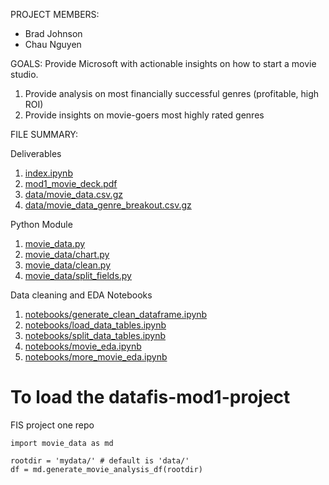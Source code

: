 PROJECT MEMBERS:
- Brad Johnson
- Chau Nguyen

GOALS:
Provide Microsoft with actionable insights on how to start a movie studio.
1. Provide analysis on most financially successful genres (profitable, high ROI)
1. Provide insights on movie-goers most highly rated genres

FILE SUMMARY:

Deliverables
1. [index.ipynb](index.ipynb)
1. [mod1_movie_deck.pdf](mod1_movie_deck.pdf)
1. [data/movie_data.csv.gz](data/movie_data.csv.gz)
1. [data/movie_data_genre_breakout.csv.gz](data/movie_data_genre_breakout.csv.gz)

Python Module
1. [movie_data.py](movie_data.py)
1. [movie_data/chart.py](movie_data/chart.py)
1. [movie_data/clean.py](movie_data/clean.py)
1. [movie_data/split_fields.py](movie_data/split_fields.py)

Data cleaning and EDA Notebooks
1. [notebooks/generate_clean_dataframe.ipynb](notebooks/generate_clean_dataframe.ipynb)
1. [notebooks/load_data_tables.ipynb](notebooks/load_data_tables.ipynb)
1. [notebooks/split_data_tables.ipynb](notebooks/split_data_tables.ipynb)
1. [notebooks/movie_eda.ipynb](notebooks/movie_eda.ipynb)
1. [notebooks/more_movie_eda.ipynb](notebooks/more_movie_eda.ipynb)


# To load the datafis-mod1-project
FIS project one repo

```
import movie_data as md

rootdir = 'mydata/' # default is 'data/'
df = md.generate_movie_analysis_df(rootdir)
